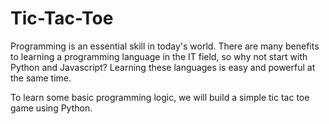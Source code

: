 # Tic-Tac-Toe

Programming is an essential skill in today's world. There are many benefits to learning a programming language in the IT field, so why not start with Python and Javascript? Learning these languages is easy and powerful at the same time.

To learn some basic programming logic, we will build a simple tic tac toe game using Python.